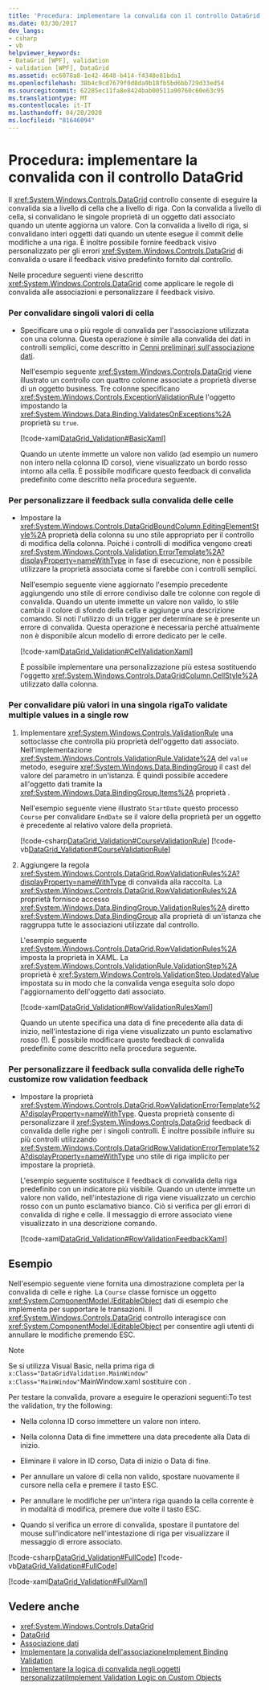 ```yaml
---
title: 'Procedura: implementare la convalida con il controllo DataGrid'
ms.date: 03/30/2017
dev_langs:
- csharp
- vb
helpviewer_keywords:
- DataGrid [WPF], validation
- validation [WPF], DataGrid
ms.assetid: ec6078a8-1e42-4648-b414-f4348e81bda1
ms.openlocfilehash: 38b4c9cd7679f0d8da9b18fb5bd6bb729d33ed54
ms.sourcegitcommit: 62285ec11fa8e8424bab00511a90760c60e63c95
ms.translationtype: MT
ms.contentlocale: it-IT
ms.lasthandoff: 04/20/2020
ms.locfileid: "81646094"
---
```

# <a name="how-to-implement-validation-with-the-datagrid-control"></a>Procedura: implementare la convalida con il controllo DataGrid
Il <xref:System.Windows.Controls.DataGrid> controllo consente di eseguire la convalida sia a livello di cella che a livello di riga. Con la convalida a livello di cella, si convalidano le singole proprietà di un oggetto dati associato quando un utente aggiorna un valore. Con la convalida a livello di riga, si convalidano interi oggetti dati quando un utente esegue il commit delle modifiche a una riga. È inoltre possibile fornire feedback visivo personalizzato per gli errori <xref:System.Windows.Controls.DataGrid> di convalida o usare il feedback visivo predefinito fornito dal controllo.  
  
 Nelle procedure seguenti viene descritto <xref:System.Windows.Controls.DataGrid> come applicare le regole di convalida alle associazioni e personalizzare il feedback visivo.  
  
### <a name="to-validate-individual-cell-values"></a>Per convalidare singoli valori di cella  
  
- Specificare una o più regole di convalida per l'associazione utilizzata con una colonna. Questa operazione è simile alla convalida dei dati in controlli semplici, come descritto in [Cenni preliminari sull'associazione dati](../../../desktop-wpf/data/data-binding-overview.md).  
  
     Nell'esempio seguente <xref:System.Windows.Controls.DataGrid> viene illustrato un controllo con quattro colonne associate a proprietà diverse di un oggetto business. Tre colonne specificano <xref:System.Windows.Controls.ExceptionValidationRule> l'oggetto impostando la <xref:System.Windows.Data.Binding.ValidatesOnExceptions%2A> proprietà su `true`.  
  
     [!code-xaml[DataGrid_Validation#BasicXaml](~/samples/snippets/csharp/VS_Snippets_Wpf/datagrid_validation/cs/window1.xaml#basicxaml)]  
  
     Quando un utente immette un valore non valido (ad esempio un numero non intero nella colonna ID corso), viene visualizzato un bordo rosso intorno alla cella. È possibile modificare questo feedback di convalida predefinito come descritto nella procedura seguente.  
  
### <a name="to-customize-cell-validation-feedback"></a>Per personalizzare il feedback sulla convalida delle celle  
  
- Impostare la <xref:System.Windows.Controls.DataGridBoundColumn.EditingElementStyle%2A> proprietà della colonna su uno stile appropriato per il controllo di modifica della colonna. Poiché i controlli di modifica vengono creati <xref:System.Windows.Controls.Validation.ErrorTemplate%2A?displayProperty=nameWithType> in fase di esecuzione, non è possibile utilizzare la proprietà associata come si farebbe con i controlli semplici.  
  
     Nell'esempio seguente viene aggiornato l'esempio precedente aggiungendo uno stile di errore condiviso dalle tre colonne con regole di convalida. Quando un utente immette un valore non valido, lo stile cambia il colore di sfondo della cella e aggiunge una descrizione comando. Si noti l'utilizzo di un trigger per determinare se è presente un errore di convalida. Questa operazione è necessaria perché attualmente non è disponibile alcun modello di errore dedicato per le celle.  
  
     [!code-xaml[DataGrid_Validation#CellValidationXaml](~/samples/snippets/csharp/VS_Snippets_Wpf/datagrid_validation/cs/mainwindow.xaml#cellvalidationxaml)]  
  
     È possibile implementare una personalizzazione più estesa sostituendo l'oggetto <xref:System.Windows.Controls.DataGridColumn.CellStyle%2A> utilizzato dalla colonna.  
  
### <a name="to-validate-multiple-values-in-a-single-row"></a>Per convalidare più valori in una singola rigaTo validate multiple values in a single row  
  
1. Implementare <xref:System.Windows.Controls.ValidationRule> una sottoclasse che controlla più proprietà dell'oggetto dati associato. Nell'implementazione <xref:System.Windows.Controls.ValidationRule.Validate%2A> del `value` metodo, eseguire <xref:System.Windows.Data.BindingGroup> il cast del valore del parametro in un'istanza. È quindi possibile accedere all'oggetto dati tramite la <xref:System.Windows.Data.BindingGroup.Items%2A> proprietà .  
  
     Nell'esempio seguente viene illustrato `StartDate` questo processo `Course` per convalidare `EndDate` se il valore della proprietà per un oggetto è precedente al relativo valore della proprietà.  
  
     [!code-csharp[DataGrid_Validation#CourseValidationRule](~/samples/snippets/csharp/VS_Snippets_Wpf/datagrid_validation/cs/mainwindow.xaml.cs#coursevalidationrule)]
     [!code-vb[DataGrid_Validation#CourseValidationRule](~/samples/snippets/visualbasic/VS_Snippets_Wpf/datagrid_validation/vb/mainwindow.xaml.vb#coursevalidationrule)]  
  
2. Aggiungere la regola <xref:System.Windows.Controls.DataGrid.RowValidationRules%2A?displayProperty=nameWithType> di convalida alla raccolta. La <xref:System.Windows.Controls.DataGrid.RowValidationRules%2A> proprietà fornisce accesso <xref:System.Windows.Data.BindingGroup.ValidationRules%2A> diretto <xref:System.Windows.Data.BindingGroup> alla proprietà di un'istanza che raggruppa tutte le associazioni utilizzate dal controllo.  
  
     L'esempio seguente <xref:System.Windows.Controls.DataGrid.RowValidationRules%2A> imposta la proprietà in XAML. La <xref:System.Windows.Controls.ValidationRule.ValidationStep%2A> proprietà è <xref:System.Windows.Controls.ValidationStep.UpdatedValue> impostata su in modo che la convalida venga eseguita solo dopo l'aggiornamento dell'oggetto dati associato.  
  
     [!code-xaml[DataGrid_Validation#RowValidationRulesXaml](~/samples/snippets/csharp/VS_Snippets_Wpf/datagrid_validation/cs/mainwindow.xaml#rowvalidationrulesxaml)]  
  
     Quando un utente specifica una data di fine precedente alla data di inizio, nell'intestazione di riga viene visualizzato un punto esclamativo rosso (!). È possibile modificare questo feedback di convalida predefinito come descritto nella procedura seguente.  
  
### <a name="to-customize-row-validation-feedback"></a>Per personalizzare il feedback sulla convalida delle righeTo customize row validation feedback  
  
- Impostare la proprietà <xref:System.Windows.Controls.DataGrid.RowValidationErrorTemplate%2A?displayProperty=nameWithType>. Questa proprietà consente di personalizzare il <xref:System.Windows.Controls.DataGrid> feedback di convalida delle righe per i singoli controlli. È inoltre possibile influire su più controlli utilizzando <xref:System.Windows.Controls.DataGridRow.ValidationErrorTemplate%2A?displayProperty=nameWithType> uno stile di riga implicito per impostare la proprietà.  
  
     L'esempio seguente sostituisce il feedback di convalida della riga predefinito con un indicatore più visibile. Quando un utente immette un valore non valido, nell'intestazione di riga viene visualizzato un cerchio rosso con un punto esclamativo bianco. Ciò si verifica per gli errori di convalida di righe e celle. Il messaggio di errore associato viene visualizzato in una descrizione comando.  
  
     [!code-xaml[DataGrid_Validation#RowValidationFeedbackXaml](~/samples/snippets/csharp/VS_Snippets_Wpf/datagrid_validation/cs/mainwindow.xaml#rowvalidationfeedbackxaml)]  
  
## <a name="example"></a>Esempio  
 Nell'esempio seguente viene fornita una dimostrazione completa per la convalida di celle e righe. La `Course` classe fornisce un oggetto <xref:System.ComponentModel.IEditableObject> dati di esempio che implementa per supportare le transazioni. Il <xref:System.Windows.Controls.DataGrid> controllo interagisce con <xref:System.ComponentModel.IEditableObject> per consentire agli utenti di annullare le modifiche premendo ESC.  
  
> [!NOTE]
> Se si utilizza Visual Basic, nella prima riga di `x:Class="DataGridValidation.MainWindow"` `x:Class="MainWindow"`MainWindow.xaml sostituire con .  
  
 Per testare la convalida, provare a eseguire le operazioni seguenti:To test the validation, try the following:  
  
- Nella colonna ID corso immettere un valore non intero.  
  
- Nella colonna Data di fine immettere una data precedente alla Data di inizio.  
  
- Eliminare il valore in ID corso, Data di inizio o Data di fine.  
  
- Per annullare un valore di cella non valido, spostare nuovamente il cursore nella cella e premere il tasto ESC.  
  
- Per annullare le modifiche per un'intera riga quando la cella corrente è in modalità di modifica, premere due volte il tasto ESC.  
  
- Quando si verifica un errore di convalida, spostare il puntatore del mouse sull'indicatore nell'intestazione di riga per visualizzare il messaggio di errore associato.  
  
 [!code-csharp[DataGrid_Validation#FullCode](~/samples/snippets/csharp/VS_Snippets_Wpf/datagrid_validation/cs/mainwindow.xaml.cs#fullcode)]
 [!code-vb[DataGrid_Validation#FullCode](~/samples/snippets/visualbasic/VS_Snippets_Wpf/datagrid_validation/vb/mainwindow.xaml.vb#fullcode)]  
  
 [!code-xaml[DataGrid_Validation#FullXaml](~/samples/snippets/csharp/VS_Snippets_Wpf/datagrid_validation/cs/mainwindow.xaml#fullxaml)]  
  
## <a name="see-also"></a>Vedere anche

- <xref:System.Windows.Controls.DataGrid>
- [DataGrid](datagrid.md)
- [Associazione dati](../../../desktop-wpf/data/data-binding-overview.md)
- [Implementare la convalida dell'associazioneImplement Binding Validation](../data/how-to-implement-binding-validation.md)
- [Implementare la logica di convalida negli oggetti personalizzatiImplement Validation Logic on Custom Objects](../data/how-to-implement-validation-logic-on-custom-objects.md)
